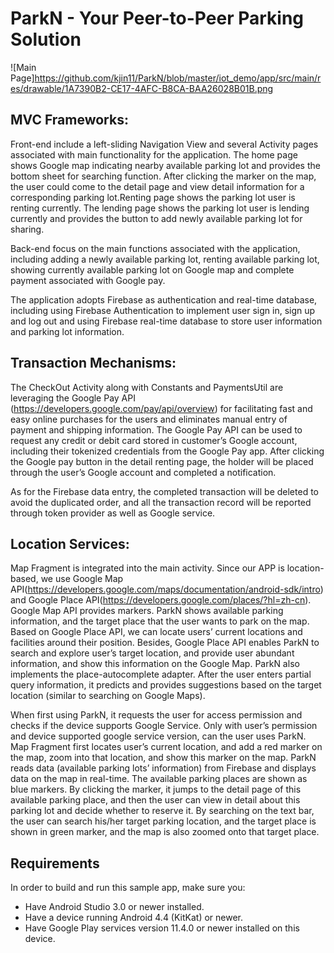 # ParkN - Your Peer-to-Peer Parking Solution 

![Main Page]https://github.com/kjin11/ParkN/blob/master/iot_demo/app/src/main/res/drawable/1A7390B2-CE17-4AFC-B8CA-BAA26028B01B.png

## MVC Frameworks:

Front-end include a left-sliding Navigation View and several Activity pages associated with main functionality for the application. The home page shows Google map indicating nearby available parking lot and provides the bottom sheet for searching function. After clicking the marker on the map, the user could come to the detail page and view detail information for a corresponding parking lot.Renting page shows the parking lot user is renting currently. The lending page shows the parking lot user is lending currently and provides the button to add newly available parking lot for sharing.

Back-end focus on the main functions associated with the application, including adding a newly available parking lot, renting available parking lot, showing currently available parking lot on Google map and complete payment associated with Google pay.

The application adopts Firebase as authentication and real-time database, including using Firebase Authentication to implement user sign in, sign up and log out and using Firebase real-time database to store user information and parking lot information.


## Transaction Mechanisms:

The CheckOut Activity along with Constants and PaymentsUtil are leveraging the Google Pay API (https://developers.google.com/pay/api/overview) for facilitating fast and easy online purchases for the users and eliminates manual entry of payment and shipping information. 
The Google Pay API can be used to request any credit or debit card stored in customer’s Google account, including their tokenized credentials from the Google Pay app. After clicking the Google pay button in the detail renting page, the holder will be placed through the user’s Google account and completed a notification.

As for the Firebase data entry, the completed transaction will be deleted to avoid the duplicated order, and all the transaction record will be reported through token provider as well as Google service.


## Location Services:

Map Fragment is integrated into the main activity. Since our APP is location-based, we use Google Map API(https://developers.google.com/maps/documentation/android-sdk/intro) and Google Place API(https://developers.google.com/places/?hl=zh-cn). Google Map API provides markers. ParkN shows available parking information, and the target place that the user wants to park on the map. Based on Google Place API, we can locate users’ current locations and facilities around their position. Besides, Google Place API enables ParkN to search and explore user’s target location, and provide user abundant information, and show this information on the Google Map. ParkN also implements the place-autocomplete adapter. After the user enters partial query information, it predicts and provides suggestions based on the target location (similar to searching on Google Maps). 

When first using ParkN, it requests the user for access permission and checks if the device supports Google Service. Only with user’s permission and device supported google service version, can the user uses ParkN. Map Fragment first locates user’s current location, and add a red marker on the map, zoom into that location, and show this marker on the map. ParkN reads data (available parking lots’ information) from Firebase and displays data on the map in real-time. The available parking places are shown as blue markers. By clicking the marker, it jumps to the detail page of this available parking place, and then the user can view in detail about this parking lot and decide whether to reserve it. By searching on the text bar, the user can search his/her target parking location, and the target place is shown in green marker, and the map is also zoomed onto that target place.


## Requirements

In order to build and run this sample app, make sure you:
- Have Android Studio 3.0 or newer installed.
- Have a device running Android 4.4 (KitKat) or newer.
- Have Google Play services version 11.4.0 or newer installed on this device.

